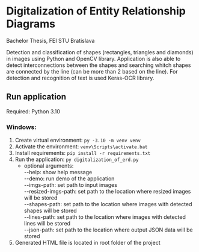 # Digitalization of Entity Relationship Diagrams
Bachelor Thesis, FEI STU Bratislava

Detection and classification of shapes (rectangles, triangles and diamonds) in images using Python and OpenCV library. Application is also able to detect interconnections between the shapes
and searching whitch shapes are connected by the line (can be more than 2 based on the line). For detection and recognition of text is used Keras-OCR library. 

## Run application
Required: Python 3.10 

### Windows:
1. Create virtual environment: `py -3.10 -m venv venv`
2. Activate the environment: `venv\Scripts\activate.bat`
3. Install requirements: `pip install -r requirements.txt`
4. Run the application: `py digitalization_of_erd.py`
     - optional arguments:  
       --help: show help message  
       --demo: run demo of the application  
       --imgs-path: set path to input images  
       --resized-imgs-path: set path to the location where resized images will be stored  
       --shapes-path: set path to the location where images with detected shapes will be stored  
       --lines-path: set path to the location where images with detected lines will be stored  
       --json-path: set path to the location where output JSON data will be stored
5. Generated HTML file is located in root folder of the project
